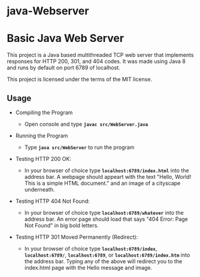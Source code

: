 # java-Webserver
# Basic Java Web Server

This project is a Java based multithreaded TCP web server that implements responses for HTTP 200, 301, and 404 codes.
It was made using Java 8 and runs by default on port 6789 of localhost.

This project is licensed under the terms of the MIT license.

## Usage

- Compiling the Program

    - Open console and type **`javac src/WebServer.java`**

- Running the Program

    - Type **`java src/WebServer`** to run the program

- Testing HTTP 200 OK:

    - In your browser of choice type **`localhost:6789/index.html`** into the address bar.
    A webpage should appeart with the text "Hello, World! This is a simple HTML document."
    and an image of a cityscape underneath.

- Testing HTTP 404 Not Found:

    - In your browser of choice type **`localhost:6789/whatever`** into the address bar. An error page
    should load that says "404 Error: Page Not Found" in big bold letters.

- Testing HTTP 301 Moved Permanently (Redirect):

    - In your browser of choice type **`localhost:6789/index`**, **`localhost:6789/`**, **`localhost:6789`**, or
    **`localhost:6789/index.htm`** into the address bar. Typing any of the above will redirect you
    to the index.html page with the Hello message and image.

